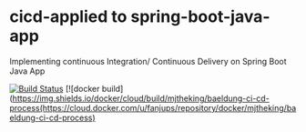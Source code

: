 # cicd-applied to spring-boot-java-app
Implementing continuous Integration/ Continuous Delivery on Spring Boot Java App

[![Build Status](https://travis-ci.org/mayank-jain02/baeldung-ci-cd-process.svg?branch=master)](https://travis-ci.org/mayank-jain02/baeldung-ci-cd-process)
[![docker build](https://img.shields.io/docker/cloud/build/mjtheking/baeldung-ci-cd-process(https://cloud.docker.com/u/fanjups/repository/docker/mjtheking/baeldung-ci-cd-process)
